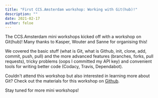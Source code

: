 ```yaml
---
title: "First CCS.Amsterdam workshop: Working with Git(hub)!"
description: ""
date: 2021-02-17
author: feloe
---
```


<p>The CCS.Amsterdam mini workshops kicked off with a workshop on Git(hub)! Many thanks to Kasper, Wouter and Sanne for organising this!</p>

<p>We covered the basic stuff (what is Git, what is Github, init, clone, add, commit, push, pull) and the more advanced features (branches, forks, pull requests), tricky problems (oops I committed my API key) and convenient tools for writing better code (Codacy, Travis, Dependabot). </p>

<p>Couldn't attend this workshop but also interested in learning more about Git? Check out the materials for this workshop on <a href="https://github.com/vanatteveldt/github-workshop" rel="noreferrer noopener" target="_blank">Github</a>.</p>

<p>Stay tuned for more mini workshops! </p>
